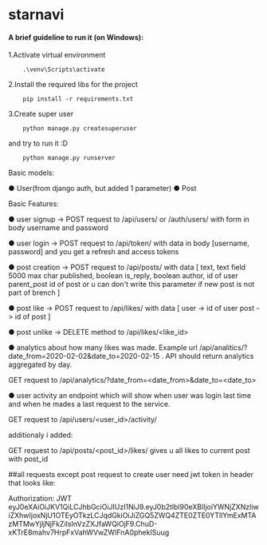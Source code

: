 # starnavi

#### A brief guideline to run it (on Windows):

 1.Activate virtual environment
```
    .\venv\Scripts\activate
```

 2.Install the required libs for the project
```
    pip install -r requirements.txt
```
 3.Create super user

```
    python manage.py createsuperuser
```
and try to run it :D

```
    python manage.py runserver
```

Basic models:

● User(from django auth, but added 1 parameter)
● Post 

Basic Features:

● user signup -> POST request to /api/users/ or /auth/users/ with form in body username and password

● user login  -> POST request to /api/token/ with data in body [username, password] and you get a refresh and access tokens

● post creation -> POST request to /api/posts/ with data 
  [
    text,  text field 5000 max char
    published,  boolean
    is_reply,  boolean
    author,  id of user
    parent_post id of post or u can don't write this parameter if new post is not part of brench
  ]
 
● post like -> POST request to /api/likes/ with data 
  [
    user -> id of user
    post -> id of post 
  ]
 
● post unlike -> DELETE method to /api/likes/<like_id>

● analytics about how many likes was made. Example url
/api/analitics/?date_from=2020-02-02&date_to=2020-02-15 . API should return analytics
aggregated by day.

GET request to /api/analytics/?date_from=<date_from>&date_to=<date_to>

● user activity an endpoint which will show when user was login last time and when he
mades a last request to the service.

GET request to /api/users/<user_id>/activity/

additionaly i added:

GET request to /api/posts/<post_id>/likes/ gives u all likes to current post with post_id

##all requests except post request to create user need jwt token in header that looks like:

Authorization: JWT eyJ0eXAiOiJKV1QiLCJhbGciOiJIUzI1NiJ9.eyJ0b2tlbl90eXBlIjoiYWNjZXNzIiwiZXhwIjoxNjU1OTEyOTkzLCJqdGkiOiJiZGQ5ZWQ4ZTE0ZTE0YTllYmExMTAzMTMwYjljNjFkZiIsInVzZXJfaWQiOjF9.ChuD-xKTrE8mahv7HrpFxVahWVwZWIFnA0phekISuug
